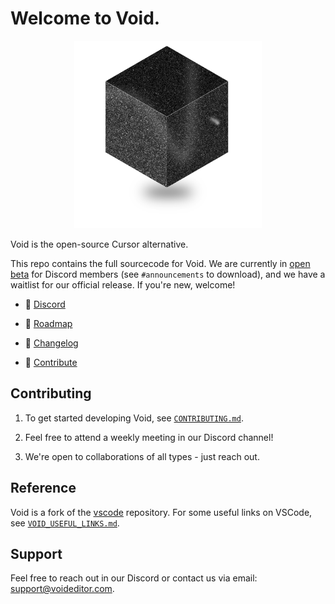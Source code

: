 # Welcome to Void.

<div align="center">
	<img
		src="./src/vs/workbench/browser/parts/editor/media/slice_of_void.png"
	 	alt="Void Welcome"
		width="300"
	 	height="300"
	/>
</div>

Void is the open-source Cursor alternative. 

This repo contains the full sourcecode for Void. We are currently in [open beta](https://voideditor.com/) for Discord members (see `#announcements` to download), and we have a waitlist for our official release. If you're new, welcome!

- 👋 [Discord](https://discord.gg/RSNjgaugJs)

- 🚙 [Roadmap](https://github.com/orgs/voideditor/projects/2)

- 📝 [Changelog](https://voideditor.com/changelog)

- 🔨 [Contribute](https://github.com/voideditor/void/blob/main/CONTRIBUTING.md)


## Contributing


1. To get started developing Void, see [`CONTRIBUTING.md`](https://github.com/voideditor/void/blob/main/CONTRIBUTING.md).

2. Feel free to attend a weekly meeting in our Discord channel!

3. We're open to collaborations of all types - just reach out.


## Reference

Void is a fork of the [vscode](https://github.com/microsoft/vscode) repository. For some useful links on VSCode, see [`VOID_USEFUL_LINKS.md`](https://github.com/voideditor/void/blob/main/VOID_USEFUL_LINKS.md).

## Support
Feel free to reach out in our Discord or contact us via email: support@voideditor.com.
